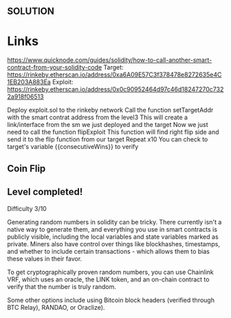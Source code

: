 ## SOLUTION
# Links
https://www.quicknode.com/guides/solidity/how-to-call-another-smart-contract-from-your-solidity-code
Target: https://rinkeby.etherscan.io/address/0xa6A09E57C3f378478e8272635e4C1EB203A883Ea
Exploit: https://rinkeby.etherscan.io/address/0x0c90952464d97c46d18247270c7322a918f06513

Deploy exploit.sol to the rinkeby network
Call the function setTargetAddr with the smart contrat address from the level3
This will create a link/interface from the sm we just deployed and the target
Now we just need to call the function flipExploit
This function will find right flip side and send it to the flip function from our target
Repeat x10
You can check to target's variable {{consecutiveWins}} to verify

## Coin Flip
## Level completed!
Difficulty 3/10

Generating random numbers in solidity can be tricky. There currently isn't a native way to generate them, and everything you use in smart contracts is publicly visible, including the local variables and state variables marked as private. Miners also have control over things like blockhashes, timestamps, and whether to include certain transactions - which allows them to bias these values in their favor.

To get cryptographically proven random numbers, you can use Chainlink VRF, which uses an oracle, the LINK token, and an on-chain contract to verify that the number is truly random.

Some other options include using Bitcoin block headers (verified through BTC Relay), RANDAO, or Oraclize).
